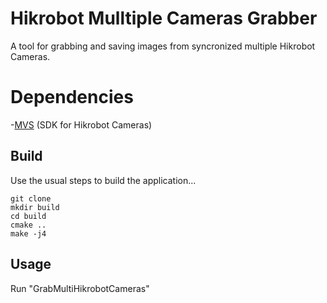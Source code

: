 # Hikrobot Mulltiple Cameras Grabber

A tool for grabbing and saving images from syncronized multiple Hikrobot Cameras.

# Dependencies

-[MVS](https://www.hikrobotics.com/en/machinevision/service/download) (SDK for Hikrobot Cameras)

## Build

Use the usual steps to build the application...

```
git clone 
mkdir build
cd build
cmake ..
make -j4

```
## Usage

Run "GrabMultiHikrobotCameras"
